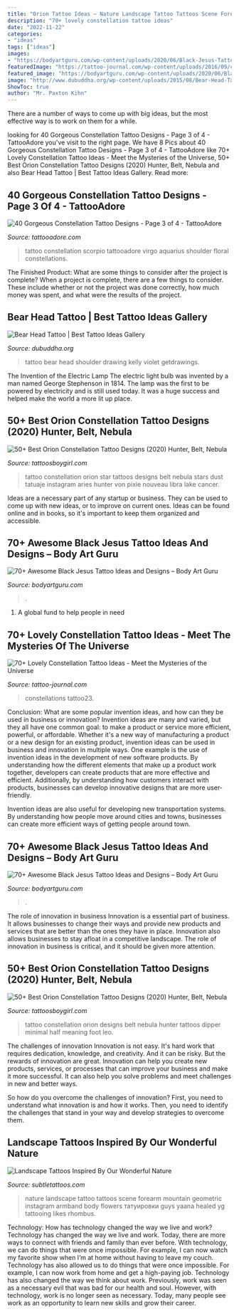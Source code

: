 ```yaml
---
title: "Orion Tattoo Ideas ~ Nature Landscape Tattoo Tattoos Scene Forearm Mountain Geometric Instagram Armband Body Flowers татуировки Guys Yaana Healed Yg Tattooing Likes Rhombus"
description: "70+ lovely constellation tattoo ideas"
date: "2022-11-22"
categories:
- "ideas"
tags: ["ideas"]
images:
- "https://bodyartguru.com/wp-content/uploads/2020/06/Black-Jesus-Tattoo-20.jpg"
featuredImage: "https://tattoo-journal.com/wp-content/uploads/2016/09/constellation-tattoo23-650x650.jpg"
featured_image: "https://bodyartguru.com/wp-content/uploads/2020/06/Black-Jesus-Tattoo-20.jpg"
image: "http://www.dubuddha.org/wp-content/uploads/2015/08/Bear-Head-Tattoo-by-Kelly-Violet.jpg"
ShowToc: true
author: "Mr. Paxton Kihn"
---
```



There are a number of ways to come up with big ideas, but the most effective way is to work on them for a while.

	

		
looking for 40 Gorgeous Constellation Tattoo Designs - Page 3 of 4 - TattooAdore you've visit to the right page. We have 8 Pics about 40 Gorgeous Constellation Tattoo Designs - Page 3 of 4 - TattooAdore like 70+ Lovely Constellation Tattoo Ideas - Meet the Mysteries of the Universe, 50+ Best Orion Constellation Tattoo Designs (2020) Hunter, Belt, Nebula and also Bear Head Tattoo | Best Tattoo Ideas Gallery. Read more:
		
    
## 40 Gorgeous Constellation Tattoo Designs - Page 3 Of 4 - TattooAdore

<img loading=lazy src="http://tattooadore.com/wp-content/uploads/2018/04/Constellation-Tattoo-46.jpg" onerror="this.onerror=null;this.src='https://tse4.mm.bing.net/th?id=OIP.Q3MDbiQUNvyawj7lVsE8twHaHa&amp;pid=15.1';" alt="40 Gorgeous Constellation Tattoo Designs - Page 3 of 4 - TattooAdore">

_Source: tattooadore.com_

>tattoo constellation scorpio tattooadore virgo aquarius shoulder floral constellations. 

	

The Finished Product: What are some things to consider after the project is complete?
When a project is complete, there are a few things to consider. These include whether or not the project was done correctly, how much money was spent, and what were the results of the project.

    
## Bear Head Tattoo | Best Tattoo Ideas Gallery

<img loading=lazy src="http://www.dubuddha.org/wp-content/uploads/2015/08/Bear-Head-Tattoo-by-Kelly-Violet.jpg" onerror="this.onerror=null;this.src='https://tse2.mm.bing.net/th?id=OIP.-gHxCwwVCN9_HLCiqg3gfQHaHa&amp;pid=15.1';" alt="Bear Head Tattoo | Best Tattoo Ideas Gallery">

_Source: dubuddha.org_

>tattoo bear head shoulder drawing kelly violet getdrawings. 

	

The Invention of the Electric Lamp
The electric light bulb was invented by a man named George Stephenson in 1814. The lamp was the first to be powered by electricity and is still used today. It was a huge success and helped make the world a more lit up place.

    
## 50+ Best Orion Constellation Tattoo Designs (2020) Hunter, Belt, Nebula

<img loading=lazy src="https://cdn.tattoosboygirl.com/wp-content/uploads/2019/07/orion-constellation-hunter-belt-nebula-tattoo-designs-ideas-35.jpg" onerror="this.onerror=null;this.src='https://tse4.mm.bing.net/th?id=OIP.2Mz_PnQXOkJ9u2bQF7wJbgHaHa&amp;pid=15.1';" alt="50+ Best Orion Constellation Tattoo Designs (2020) Hunter, Belt, Nebula">

_Source: tattoosboygirl.com_

>tattoo constellation orion star tattoos designs belt nebula stars dust tatuaje instagram aries hunter von pixie nouveau libra lake cancer. 

	

Ideas are a necessary part of any startup or business. They can be used to come up with new ideas, or to improve on current ones. Ideas can be found online and in books, so it's important to keep them organized and accessible.

    
## 70+ Awesome Black Jesus Tattoo Ideas And Designs – Body Art Guru

<img loading=lazy src="https://bodyartguru.com/wp-content/uploads/2020/06/Black-Jesus-Tattoo-20.jpg" onerror="this.onerror=null;this.src='https://tse4.mm.bing.net/th?id=OIP.FAaQXRINiOf9QYG6js2KTAHaLB&amp;pid=15.1';" alt="70+ Awesome Black Jesus Tattoo Ideas and Designs – Body Art Guru">

_Source: bodyartguru.com_

>. 

	

1. A global fund to help people in need 

    
## 70+ Lovely Constellation Tattoo Ideas - Meet The Mysteries Of The Universe

<img loading=lazy src="https://tattoo-journal.com/wp-content/uploads/2016/09/constellation-tattoo23-650x650.jpg" onerror="this.onerror=null;this.src='https://tse4.mm.bing.net/th?id=OIP.GYM4s3xUbXv0Br2VTJtbvAHaHa&amp;pid=15.1';" alt="70+ Lovely Constellation Tattoo Ideas - Meet the Mysteries of the Universe">

_Source: tattoo-journal.com_

>constellations tattoo23. 

	

Conclusion: What are some popular invention ideas, and how can they be used in business or innovation?
Invention ideas are many and varied, but they all have one common goal: to make a product or service more efficient, powerful, or affordable. Whether it's a new way of manufacturing a product or a new design for an existing product, invention ideas can be used in business and innovation in multiple ways.
One example is the use of invention ideas in the development of new software products. By understanding how the different elements that make up a product work together, developers can create products that are more effective and efficient. Additionally, by understanding how customers interact with products, businesses can develop innovative designs that are more user-friendly.

Invention ideas are also useful for developing new transportation systems. By understanding how people move around cities and towns, businesses can create more efficient ways of getting people around town.

    
## 70+ Awesome Black Jesus Tattoo Ideas And Designs – Body Art Guru

<img loading=lazy src="https://bodyartguru.com/wp-content/uploads/2020/06/Black-Jesus-Tattoo-19-e1592115430456.jpg" onerror="this.onerror=null;this.src='https://tse3.mm.bing.net/th?id=OIP._KPW4nJoIzIWQ07hqS6rEAAAAA&amp;pid=15.1';" alt="70+ Awesome Black Jesus Tattoo Ideas and Designs – Body Art Guru">

_Source: bodyartguru.com_

>. 

	

The role of innovation in business
Innovation is a essential part of business. It allows businesses to change their ways and provide new products and services that are better than the ones they have in place. Innovation also allows businesses to stay afloat in a competitive landscape. The role of innovation in business is critical, and it should be given more attention.

    
## 50+ Best Orion Constellation Tattoo Designs (2020) Hunter, Belt, Nebula

<img loading=lazy src="https://cdn.tattoosboygirl.com/wp-content/uploads/2019/07/orion-constellation-hunter-belt-nebula-tattoo-designs-ideas-45.jpg" onerror="this.onerror=null;this.src='https://tse1.mm.bing.net/th?id=OIP.GsB1A2g_fuSPmFHjzuRubwHaHa&amp;pid=15.1';" alt="50+ Best Orion Constellation Tattoo Designs (2020) Hunter, Belt, Nebula">

_Source: tattoosboygirl.com_

>tattoo constellation orion designs belt nebula hunter tattoos dipper minimal half meaning foot leo. 

	

The challenges of innovation
Innovation is not easy. It's hard work that requires dedication, knowledge, and creativity. And it can be risky. But the rewards of innovation are great.
Innovation can help you create new products, services, or processes that can improve your business and make it more successful. It can also help you solve problems and meet challenges in new and better ways.

So how do you overcome the challenges of innovation? First, you need to understand what innovation is and how it works. Then, you need to identify the challenges that stand in your way and develop strategies to overcome them.

    
## Landscape Tattoos Inspired By Our Wonderful Nature

<img loading=lazy src="https://www.subtletattoos.com/wp-content/uploads/2018/09/Rhombus-shaped-nature-landscape-with-flowers.jpg" onerror="this.onerror=null;this.src='https://tse2.mm.bing.net/th?id=OIP.pXdc3_-1K52vUwaB1-XxRAHaJQ&amp;pid=15.1';" alt="Landscape Tattoos Inspired By Our Wonderful Nature">

_Source: subtletattoos.com_

>nature landscape tattoo tattoos scene forearm mountain geometric instagram armband body flowers татуировки guys yaana healed yg tattooing likes rhombus. 

	

Technology: How has technology changed the way we live and work?
Technology has changed the way we live and work. Today, there are more ways to connect with friends and family than ever before. With technology, we can do things that were once impossible. For example, I can now watch my favorite show when I’m at home without having to leave my couch. Technology has also allowed us to do things that were once impossible. For example, I can now work from home and get a high-paying job. Technology has also changed the way we think about work. Previously, work was seen as a necessary evil that was bad for our health and soul. However, with technology, work is no longer seen as necessary. Today, many people see work as an opportunity to learn new skills and grow their career.

